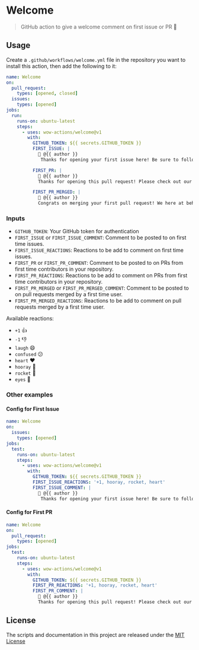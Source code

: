 # Welcome

> GitHub action to give a welcome comment on first issue or PR 💖

## Usage

Create a `.github/workflows/welcome.yml` file in the repository you want to install this action, then add the following to it:

```yml
name: Welcome
on:
  pull_request:
    types: [opened, closed]
  issues:
    types: [opened]
jobs:
  run:
    runs-on: ubuntu-latest
    steps:
      - uses: wow-actions/welcome@v1
        with:
          GITHUB_TOKEN: ${{ secrets.GITHUB_TOKEN }}
          FIRST_ISSUE: |
            👋 @{{ author }}
             Thanks for opening your first issue here! Be sure to follow the issue template!

          FIRST_PR: |
            👋 @{{ author }}
            Thanks for opening this pull request! Please check out our contributing guidelines.

          FIRST_PR_MERGED: |
            🎉 @{{ author }}
            Congrats on merging your first pull request! We here at behaviorbot are proud of you!
```

### Inputs

- `GITHUB_TOKEN`: Your GitHub token for authentication
- `FIRST_ISSUE` or `FIRST_ISSUE_COMMENT`: Comment to be posted to on first time issues.
- `FIRST_ISSUE_REACTIONS`: Reactions to be add to comment on first time issues.
- `FIRST_PR` or `FIRST_PR_COMMENT`: Comment to be posted to on PRs from first time contributors in your repository.
- `FIRST_PR_REACTIONS`: Reactions to be add to comment on PRs from first time contributors in your repository.
- `FIRST_PR_MERGED` or `FIRST_PR_MERGED_COMMENT`: Comment to be posted to on pull requests merged by a first time user.
- `FIRST_PR_MERGED_REACTIONS`: Reactions to be add to comment on pull requests merged by a first time user.

Available reactions:

- `+1` 👍
- `-1` 👎
- `laugh` 😄
- `confused` 😕
- `heart` ❤️
- `hooray` 🎉
- `rocket` 🚀
- `eyes` 👀

### Other examples

#### Config for First Issue

```yml
name: Welcome
on:
  issues:
    types: [opened]
jobs:
  test:
    runs-on: ubuntu-latest
    steps:
      - uses: wow-actions/welcome@v1
        with:
          GITHUB_TOKEN: ${{ secrets.GITHUB_TOKEN }}
          FIRST_ISSUE_REACTIONS: '+1, hooray, rocket, heart'
          FIRST_ISSUE_COMMENT: |
            👋 @{{ author }}
             Thanks for opening your first issue here! Be sure to follow the issue template!
```

#### Config for First PR

```yml
name: Welcome
on:
  pull_request:
    types: [opened]
jobs:
  test:
    runs-on: ubuntu-latest
    steps:
      - uses: wow-actions/welcome@v1
        with:
          GITHUB_TOKEN: ${{ secrets.GITHUB_TOKEN }}
          FIRST_PR_REACTIONS: '+1, hooray, rocket, heart'
          FIRST_PR_COMMENT: |
            👋 @{{ author }}
            Thanks for opening this pull request! Please check out our contributing guidelines.
```

## License

The scripts and documentation in this project are released under the [MIT License](LICENSE)
